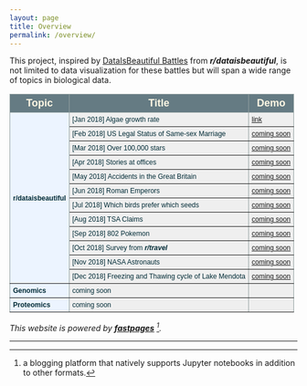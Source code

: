 ```yaml
---
layout: page
title: Overview
permalink: /overview/
---
```


This project, inspired by [DataIsBeautiful Battles](https://www.reddit.com/r/dataisbeautiful/comments/7kl3k1/announcing_dataisbeautiful_battles_create_compete/) from ***r/dataisbeautiful***, is not limited to data visualization for these battles but will span a wide range of topics in biological data.

<style type="text/css">
.tg  {border-collapse:collapse;border-color:#93a1a1;border-spacing:0;}
.tg td{background-color:#fdf6e3;border-color:#93a1a1;border-style:solid;border-width:1px;color:#002b36;
  font-family:Arial, sans-serif;font-size:12px;overflow:hidden;padding:5px 5px;word-break:normal;}
.tg th{background-color:#657b83;border-color:#93a1a1;border-style:solid;border-width:1px;color:#fdf6e3;
  font-family:Arial, sans-serif;font-size:12px;font-weight:normal;overflow:hidden;padding:5px 5px;word-break:normal;}
.tg .tg-vjpu{background-color:#ecf4ff;border-color:inherit;font-weight:bold;text-align:left;vertical-align:middle}
.tg .tg-32pj{border-color:inherit;font-size:large;font-weight:bold;text-align:center;vertical-align:middle}
.tg .tg-y698{background-color:#efefef;border-color:inherit;text-align:left;vertical-align:top}
.tg .tg-fgdu{background-color:#ecf4ff;border-color:inherit;font-weight:bold;text-align:left;vertical-align:top}
</style>
<table class="tg">
<thead>
  <tr>
    <th class="tg-32pj">Topic</th>
    <th class="tg-32pj">Title</th>
    <th class="tg-32pj">Demo</th>
  </tr>
</thead>
<tbody>
  <tr>
    <td class="tg-vjpu" rowspan="12">r/dataisbeautiful</td>
    <td class="tg-y698">[Jan 2018] Algae growth rate</td>
    <td class="tg-y698"><a href="https://nguyenhoa93.github.io/dataisbeautiful/algea-growth-rate/" target="_blank" rel="noopener noreferrer">link</a></td>
  </tr>
  <tr>
    <td class="tg-y698">[Feb 2018] US Legal Status of Same-sex Marriage</td>
    <td class="tg-y698"><a href="https://www.reddit.com/r/dataisbeautiful/comments/7vegvf/battle_dataviz_battle_for_the_month_of_february/" target="_blank" rel="noopener noreferrer">coming soon</a></td>
  </tr>
  <tr>
    <td class="tg-y698">[Mar 2018] Over 100,000 stars</td>
    <td class="tg-y698"><a href="https://www.reddit.com/r/dataisbeautiful/comments/825mg6/battle_dataviz_battle_for_the_month_of_march_2018/" target="_blank" rel="noopener noreferrer">coming soon</a></td>
  </tr>
  <tr>
    <td class="tg-y698">[Apr 2018] Stories at offices</td>
    <td class="tg-y698"><a href="https://www.reddit.com/r/dataisbeautiful/comments/88ymvb/battle_dataviz_battle_for_the_month_of_april_2018/" target="_blank" rel="noopener noreferrer">coming soon</a></td>
  </tr>
  <tr>
    <td class="tg-y698">[May 2018] Accidents in the Great Britain</td>
    <td class="tg-y698"><a href="https://www.reddit.com/r/dataisbeautiful/comments/8hmt9d/battle_dataviz_battle_for_the_month_of_may_2018/" target="_blank" rel="noopener noreferrer">coming soon</a></td>
  </tr>
  <tr>
    <td class="tg-y698">[Jun 2018] Roman Emperors</td>
    <td class="tg-y698"><a href="https://www.reddit.com/r/dataisbeautiful/comments/8ogk4k/battle_dataviz_battle_for_the_month_of_june_2018/" target="_blank" rel="noopener noreferrer">coming soon</a></td>
  </tr>
  <tr>
    <td class="tg-y698">[Jul 2018] Which birds prefer which seeds</td>
    <td class="tg-y698"><a href="https://www.reddit.com/r/dataisbeautiful/comments/8vhxhq/battle_dataviz_battle_for_the_month_of_july_2018/" target="_blank" rel="noopener noreferrer">coming soon</a></td>
  </tr>
  <tr>
    <td class="tg-y698">[Aug 2018] TSA Claims</td>
    <td class="tg-y698"><a href="https://www.reddit.com/r/dataisbeautiful/comments/950j3n/battle_dataviz_battle_for_the_month_of_august/" target="_blank" rel="noopener noreferrer">coming soon</a></td>
  </tr>
  <tr>
    <td class="tg-y698">[Sep 2018] 802 Pokemon</td>
    <td class="tg-y698"><a href="https://www.reddit.com/r/dataisbeautiful/comments/9cuzs3/battle_dataviz_battle_for_the_month_of_september/" target="_blank" rel="noopener noreferrer">coming soon</a></td>
  </tr>
  <tr>
    <td class="tg-y698">[Oct 2018] Survey from <span style="font-weight:bold;font-style:italic">r/travel</span></td>
    <td class="tg-y698"><a href="https://www.reddit.com/r/dataisbeautiful/comments/9kfrjr/battle_dataviz_battle_for_the_month_of_october/" target="_blank" rel="noopener noreferrer">coming soon</a></td>
  </tr>
  <tr>
    <td class="tg-y698">[Nov 2018] NASA Astronauts</td>
    <td class="tg-y698"><a href="https://www.reddit.com/r/dataisbeautiful/comments/9ud457/battle_dataviz_battle_for_the_month_of_november/" target="_blank" rel="noopener noreferrer">coming soon</a></td>
  </tr>
  <tr>
    <td class="tg-y698">[Dec 2018] Freezing and Thawing cycle of Lake Mendota</td>
    <td class="tg-y698"><a href="https://www.reddit.com/r/dataisbeautiful/comments/a2p5f0/battle_dataviz_battle_for_the_month_of_december/" target="_blank" rel="noopener noreferrer">coming soon</a></td>
  </tr>
  <tr>
    <td class="tg-fgdu">Genomics</td>
    <td class="tg-y698">coming soon</td>
    <td class="tg-y698"></td>
  </tr>
  <tr>
    <td class="tg-fgdu">Proteomics</td>
    <td class="tg-y698">coming soon</td>
    <td class="tg-y698"></td>
  </tr>
</tbody>
</table>

*This website is powered by **[fastpages](https://github.com/fastai/fastpages)** [^1].*


<hr>

[^1]:a blogging platform that natively supports Jupyter notebooks in addition to other formats.

